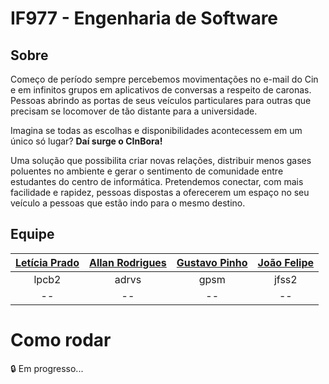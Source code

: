 # IF977 - Engenharia de Software

## Sobre
Começo de período sempre percebemos movimentações no e-mail do Cin e em infinitos grupos em aplicativos de conversas a respeito de caronas. Pessoas abrindo as portas de seus veículos particulares para outras que precisam se locomover de tão distante para a universidade.

Imagina se todas as escolhas e disponibilidades acontecessem em um único só lugar?
**Daí surge o CInBora!**

Uma solução que possibilita criar novas relações, distribuir menos gases poluentes no ambiente e gerar o sentimento de comunidade entre estudantes do centro de informática.
Pretendemos conectar, com mais facilidade e rapidez, pessoas dispostas a oferecerem um espaço no seu veículo a pessoas que estão indo para o mesmo destino.

## Equipe

| [Letícia Prado](https://github.com/leticiapcb) | [Allan Rodrigues](https://github.com/allanrr) | [Gustavo Pinho](https://github.com/gustavopsm) | [João Felipe](https://github.com/felipinas) |
|:---------------------:|:------------------:|:----------------:|:--------------------:|
|lpcb2|adrvs|gpsm|jfss2|
|--|--|--|--|

# Como rodar

:lock: Em progresso...